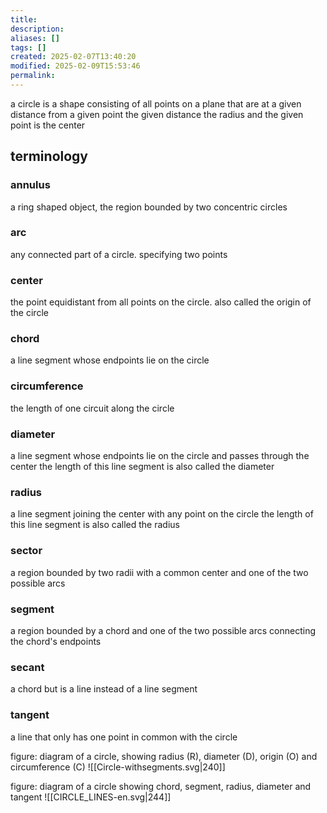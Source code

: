```yaml
---
title: 
description: 
aliases: []
tags: []
created: 2025-02-07T13:40:20
modified: 2025-02-09T15:53:46
permalink:
---
```


a circle is a shape consisting of all points on a plane that are at a given distance from a given point
the given distance the radius and the given point is the center

## terminology

### annulus

a ring shaped object, the region bounded by two concentric circles

### arc

any connected part of a circle. specifying two points 

### center

the point equidistant from all points on the circle. also called the origin of the circle

### chord

a line segment whose endpoints lie on the circle

### circumference

the length of one circuit along the circle

### diameter

a line segment whose endpoints lie on the circle and passes through the center
the length of this line segment is also called the diameter

### radius

a line segment joining the center with any point on the circle
the length of this line segment is also called the radius

### sector

a region bounded by two radii with a common center and one of the two possible arcs

### segment

a region bounded by a chord and one of the two possible arcs connecting the chord's endpoints

### secant

a chord but is a line instead of a line segment

### tangent

a line that only has one point in common with the circle


figure: diagram of a circle, showing radius (R), diameter (D), origin (O) and circumference (C)
![[Circle-withsegments.svg|240]]

figure: diagram of a circle showing chord, segment, radius, diameter and tangent
![[CIRCLE_LINES-en.svg|244]]
